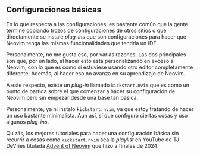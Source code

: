 


## Configuraciones básicas

En lo que respecta a las configuraciones, es bastante común que la gente
termine copiando trozos de configuraciones de otros sitios o que
directamente se instale _plug-ins_ que son configuraciones para hacer que
Neovim tenga las mismas funcionalidades que tendría un IDE.

Personalmente, no me gusta eso, por varias razones. Las dos principales son
que, por un lado, al hacer esto está personalizando en exceso a Neovim, con
lo que es como si estuviese usando otro editor completamente diferente.
Además, al hacer eso no avanza en su aprendizaje de Neovim.

A este respecto, existe un _plug-in_ llamado `kickstart.nvim` que es como un
punto de partida sobre el que comenzar a hacer su configuración de Neovim
pero sin empezar desde una base tan básica.

Personalmente, ya ni instalo `kickstart.nvim`, ya que estoy tratando de
hacer un uso bastante minimalista. Aun así, sí que configuro ciertas cosas y
uso algunos _plug-ins_.

Quizás, los mejores tutoriales para hacer una configuración básica sin
recurrir a cosas como `kickstart.nvim` sea la _playlist_ en YouTube de TJ
DeVries titulada [Advent of Neovim][devries-advent-neovim] que hizo a
finales de 2024.

[devries-advent-neovim]: https://www.youtube.com/playlist?list=PLep05UYkc6wTyBe7kPjQFWVXTlhKeQejM



